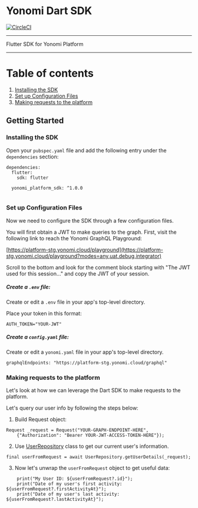 # Yonomi Dart SDK

[![CircleCI][circle-shield]][circle-pipeline]

---

Flutter SDK for Yonomi Platform

---

# Table of contents

1. [Installing the SDK](#install-sdk)
1. [Set up Configuration Files](#setup-config)
1. [Making requests to the platform](#first-request)

## Getting Started

### Installing the SDK <a name="install-sdk"></a>

Open your `pubspec.yaml` file and add the following entry under the `dependencies` section:

```
dependencies:
  flutter:
    sdk: flutter
    
  yonomi_platform_sdk: ^1.0.0
  
```

###  Set up Configuration Files <a name="setup-config"></a>

Now we need to configure the SDK through a few configuration files.

You will first obtain a JWT to make queries to the graph. First, visit the following link to reach the Yonomi GraphQL Playground:

[https://platform-stg.yonomi.cloud/playground](https://platform-stg.yonomi.cloud/playground?modes=any,uat,debug,integrator)

Scroll to the bottom and look for the comment block starting with "The JWT used for this session..." and copy the JWT of your session.

##### Create a `.env` file:
Create or edit a `.env` file in your app's top-level directory.

Place your token in this format:

`AUTH_TOKEN="YOUR-JWT"`

##### Create a `config.yaml` file:
Create or edit a `yonomi.yaml` file in your app's top-level directory.

``graphqlEndpoints: "https://platform-stg.yonomi.cloud/graphql"``

###  Making requests to the platform <a name="first-request"></a>
Let's look at how we can leverage the Dart SDK to make requests to the platform.

Let's query our user info by following the steps below:

1. Build Request object:

```
Request _request = Request("YOUR-GRAPH-ENDPOINT-HERE",
    {"Authorization": "Bearer YOUR-JWT-ACCESS-TOKEN-HERE"});
```

2. Use [UserRepository]() class to get our current user's information.

```
final userFromRequest = await UserRepository.getUserDetails(_request);
```

3. Now let's unwrap the `userFromRequest` object to get useful data:

```
    print("My User ID: ${userFromRequest?.id}");
    print("Date of my user's first activity: ${userFromRequest?.firstActivityAt}");
    print("Date of my user's last activity: ${userFromRequest?.lastActivityAt}");
```


[circle-shield]: https://circleci.com/gh/Yonomi/yonomi-dart-sdk/tree/main.svg?style=shield&circle-token=470fbce0775849f45768cb551352807a5652f75f
[circle-pipeline]: https://app.circleci.com/pipelines/github/Yonomi/yonomi-dart-sdk
